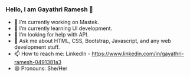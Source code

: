 ### Hello, I am Gayathri Ramesh 👋

- 🔭 I’m currently working on Mastek.
- 🌱 I’m currently learning UI development.
- 🤔 I’m looking for help with API.
- 💬 Ask me about HTML, CSS, Bootstrap, Javascript, and any web development stuff.
- 📫 How to reach me: LinkedIn - https://www.linkedin.com/in/gayathri-ramesh-0491381a3
- 😄 Pronouns: She/Her
